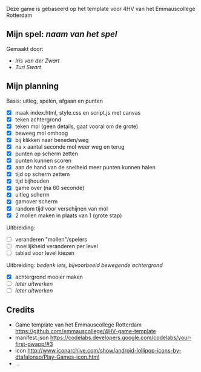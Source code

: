 Deze game is gebaseerd op het template voor 4HV van het Emmauscollege Rotterdam

## Mijn spel: *naam van het spel*
Gemaakt door:
- *Iris van der Zwart*
- *Turi Swart*

## Mijn planning

Basis: uitleg, spelen, afgaan en punten
- [x] maak index.html, style.css en script.js met canvas
- [x] teken achtergrond
- [x] teken mol (geen details, gaat vooral om de grote)
- [x] beweeg mol omhoog
- [x] bij klikken naar beneden/weg
- [x] na x aantal seconde mol weer weg en terug
- [x] punten op scherm zetten
- [x] punten kunnen scoren
- [x] aan de hand van de snelheid meer punten kunnen halen
- [x] tijd op scherm zettem
- [x] tijd bijhouden
- [x] game over (na 60 seconde)
- [x] uitleg scherm
- [x] gamover scherm
- [x] random tijd voor verschijnen van mol
- [x] 2 mollen maken in plaats van 1 (grote stap)

Uitbreiding: 
- [ ] veranderen "mollen"/spelers
- [ ] moeilijkheid veranderen per level
- [ ] tablad voor level kiezen

Uitbreiding: *bedenk iets, bijvoorbeeld bewegende achtergrond*
- [x] achtergrond mooier maken
- [ ] *later uitwerken*
- [ ] *later uitwerken*

## Credits
- Game template van het Emmauscollege Rotterdam https://github.com/emmauscollege/4HV-game-template
- manifest.json https://codelabs.developers.google.com/codelabs/your-first-pwapp/#3
- icon http://www.iconarchive.com/show/android-lollipop-icons-by-dtafalonso/Play-Games-icon.html
- ...
